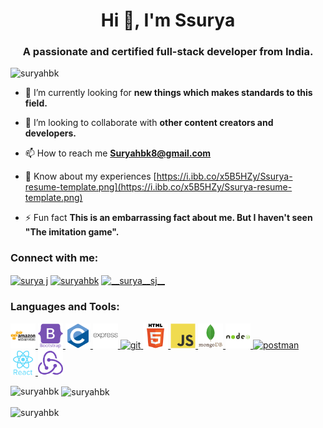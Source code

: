<h1 align="center">Hi 👋, I'm Ssurya</h1>
<h3 align="center">A passionate and certified full-stack developer from India.</h3>

<p align="left"> <img src="https://komarev.com/ghpvc/?username=suryahbk&label=Profile%20views&color=0e75b6&style=flat" alt="suryahbk" /> </p>

- 🌱 I’m currently looking for **new things which makes standards to this field.**

- 👯 I’m looking to collaborate with **other content creators and developers.**

- 📫 How to reach me **Suryahbk8@gmail.com**

- 📄 Know about my experiences [https://i.ibb.co/x5B5HZy/Ssurya-resume-template.png](https://i.ibb.co/x5B5HZy/Ssurya-resume-template.png)

- ⚡ Fun fact **This is an embarrassing fact about me. But I haven't seen "The imitation game".**

<h3 align="left">Connect with me:</h3>
<p align="left">
<a href="https://linkedin.com/in/surya j" target="blank"><img align="center" src="https://raw.githubusercontent.com/rahuldkjain/github-profile-readme-generator/master/src/images/icons/Social/linked-in-alt.svg" alt="surya j" height="30" width="40" /></a>
<a href="https://codesandbox.com/suryahbk" target="blank"><img align="center" src="https://raw.githubusercontent.com/rahuldkjain/github-profile-readme-generator/master/src/images/icons/Social/codesandbox.svg" alt="suryahbk" height="30" width="40" /></a>
<a href="https://instagram.com/__surya__sj__" target="blank"><img align="center" src="https://raw.githubusercontent.com/rahuldkjain/github-profile-readme-generator/master/src/images/icons/Social/instagram.svg" alt="__surya__sj__" height="30" width="40" /></a>
</p>

<h3 align="left">Languages and Tools:</h3>
<p align="left"> <a href="https://aws.amazon.com" target="_blank" rel="noreferrer"> <img src="https://raw.githubusercontent.com/devicons/devicon/master/icons/amazonwebservices/amazonwebservices-original-wordmark.svg" alt="aws" width="40" height="40"/> </a> <a href="https://getbootstrap.com" target="_blank" rel="noreferrer"> <img src="https://raw.githubusercontent.com/devicons/devicon/master/icons/bootstrap/bootstrap-plain-wordmark.svg" alt="bootstrap" width="40" height="40"/> </a> <a href="https://www.cprogramming.com/" target="_blank" rel="noreferrer"> <img src="https://raw.githubusercontent.com/devicons/devicon/master/icons/c/c-original.svg" alt="c" width="40" height="40"/> </a> <a href="https://expressjs.com" target="_blank" rel="noreferrer"> <img src="https://raw.githubusercontent.com/devicons/devicon/master/icons/express/express-original-wordmark.svg" alt="express" width="40" height="40"/> </a> <a href="https://git-scm.com/" target="_blank" rel="noreferrer"> <img src="https://www.vectorlogo.zone/logos/git-scm/git-scm-icon.svg" alt="git" width="40" height="40"/> </a> <a href="https://www.w3.org/html/" target="_blank" rel="noreferrer"> <img src="https://raw.githubusercontent.com/devicons/devicon/master/icons/html5/html5-original-wordmark.svg" alt="html5" width="40" height="40"/> </a> <a href="https://developer.mozilla.org/en-US/docs/Web/JavaScript" target="_blank" rel="noreferrer"> <img src="https://raw.githubusercontent.com/devicons/devicon/master/icons/javascript/javascript-original.svg" alt="javascript" width="40" height="40"/> </a> <a href="https://www.mongodb.com/" target="_blank" rel="noreferrer"> <img src="https://raw.githubusercontent.com/devicons/devicon/master/icons/mongodb/mongodb-original-wordmark.svg" alt="mongodb" width="40" height="40"/> </a> <a href="https://nodejs.org" target="_blank" rel="noreferrer"> <img src="https://raw.githubusercontent.com/devicons/devicon/master/icons/nodejs/nodejs-original-wordmark.svg" alt="nodejs" width="40" height="40"/> </a> <a href="https://postman.com" target="_blank" rel="noreferrer"> <img src="https://www.vectorlogo.zone/logos/getpostman/getpostman-icon.svg" alt="postman" width="40" height="40"/> </a> <a href="https://reactjs.org/" target="_blank" rel="noreferrer"> <img src="https://raw.githubusercontent.com/devicons/devicon/master/icons/react/react-original-wordmark.svg" alt="react" width="40" height="40"/> </a> <a href="https://redux.js.org" target="_blank" rel="noreferrer"> <img src="https://raw.githubusercontent.com/devicons/devicon/master/icons/redux/redux-original.svg" alt="redux" width="40" height="40"/> </a> </p>

<p><img align="left" src="https://github-readme-stats.vercel.app/api/top-langs?username=suryahbk&show_icons=true&locale=en&layout=compact" alt="suryahbk" /></p>

<p>&nbsp;<img align="center" src="https://github-readme-stats.vercel.app/api?username=suryahbk&show_icons=true&locale=en" alt="suryahbk" /></p>

<p><img align="center" src="https://github-readme-streak-stats.herokuapp.com/?user=suryahbk&" alt="suryahbk" /></p>
